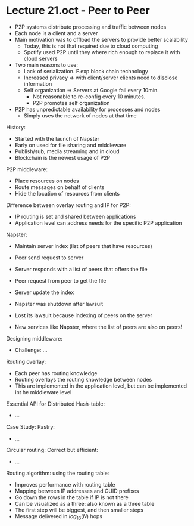 # Lecture 21.oct - Peer to Peer

- P2P systems distribute processing and traffic between nodes 
- Each node is a client and a server 
- Main motivation was to offload the servers to provide better scalability 
  - Today, this is not that required due to cloud computing 
  - Spotify used P2P until they where rich enough to replace it with cloud servers 
- Two main reasons to use: 
  - Lack of serialization. F.exp block chain technology 
  - Increased privacy => with client/server clients need to disclose information 
  - Self organization => Servers at Google fail every 10min. 
    - Not reasonable to re-config every 10 minutes. 
    - P2P promotes self organization 
- P2P has unpredictable availability for processes and nodes
  - Simply uses the network of nodes at that time 

History: 
- Started with the launch of Napster 
- Early on used for file sharing and middleware
- Publish/sub, media streaming and in cloud
- Blockchain is the newest usage of P2P

P2P middleware: 
- Place resources on nodes 
- Route messages on behalf of clients
- Hide the location of resources from clients


Difference between overlay routing and IP for P2P: 
- IP routing is set and shared between applications
- Application level can address needs for the specific P2P application

Napster: 
- Maintain server index (list of peers that have resources)
- Peer send request to server
- Server responds with a list of peers that offers the file
- Peer request from peer to get the file 
- Server update the index

- Napster was shutdown after lawsuit 
- Lost its lawsuit because indexing of peers on the server
- New services like Napster, where the list of peers are also on peers!



Designing middleware: 
- Challenge: ...

Routing overlay:
- Each peer has routing knowledge 
- Routing overlays the routing knowledge between nodes 
- This are implemented in the application level, but can be implemented int he middleware level 


Essential API for Distributed Hash-table:
- ...

Case Study: Pastry: 
- ...


Circular routing: Correct but efficient:
- ...



Routing algorithm: using the routing table:
- Improves performance with routing table 
- Mapping between IP addresses and GUID prefixes 
- Go down the rows in the table if IP is not there
- Can be visualized as a three: also known as a three table 
- The first step will be biggest, and then smaller steps
- Message delivered in $log_{16}(N)$ hops